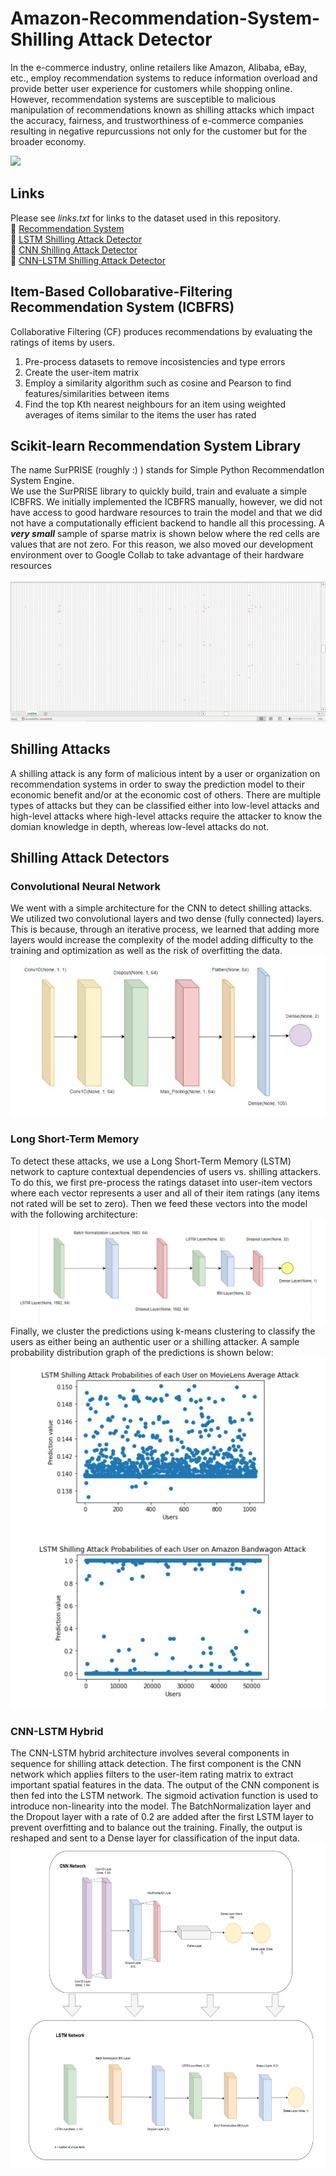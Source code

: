 # Amazon-Recommendation-System-Shilling Attack Detector
In the e-commerce industry, online retailers like Amazon, Alibaba, eBay, etc., employ recommendation systems to reduce information overload and provide better user experience for customers while shopping online. However, recommendation systems are susceptible to malicious manipulation of recommendations known as shilling attacks which impact the accuracy, fairness, and trustworthiness of e-commerce companies resulting in negative repurcussions not only for the customer but for the broader economy.

![](roadmap.JPG)

## Links
Please see _*links.txt*_ for links to the dataset used in this repository. <br/>
:link: [Recommendation System](https://colab.research.google.com/drive/19Qat-59Rz7laqR9NSibKeBcxBSBtFptx?usp=sharing) <br/>
:link: [LSTM Shilling Attack Detector](https://colab.research.google.com/drive/1oA1rTGMnUxWPxsm3rWcF8cNecQDPX8yw?usp=sharing) <br/>
:link: [CNN Shilling Attack Detector](https://colab.research.google.com/drive/1E6D4UKCTQL7YVbmplVCWP_BcgSSdCC07?usp=sharing) <br/>
:link: [CNN-LSTM Shilling Attack Detector](https://colab.research.google.com/drive/183Z421C9Tuh52-CHn5HEmmAE9jlmpEb-?usp=sharing)



## Item-Based Collobarative-Filtering Recommendation System (ICBFRS)
Collaborative Filtering (CF) produces recommendations by evaluating the ratings of items by users.<br/>
1) Pre-process datasets to remove incosistencies and type errors
2) Create the user-item matrix
3) Employ a similarity algorithm such as cosine and Pearson to find features/similarities between items
4) Find the top Kth nearest neighbours for an item using weighted averages of items similar to the items the user has rated


## Scikit-learn Recommendation System Library
The name SurPRISE (roughly :) ) stands for Simple Python RecommendatIon System Engine. <br/>
We use the SurPRISE library to quickly build, train and evaluate a simple ICBFRS.
We initially implemented the ICBFRS manually, however, we did not have access to good hardware
resources to train the model and that we did not have a computationally efficient backend to handle all this processing. A _**very small**_ sample of sparse matrix is shown below where the red cells are values that are not zero. For this reason, we also moved our development environment over to Google Collab to take advantage of their hardware resources<br/><br/>
![](sparse_matrix.JPG)
<br/>

## Shilling Attacks
A shilling attack is any form of malicious intent by a user or organization on recommendation systems in order to sway the prediction model to their economic benefit and/or at the economic cost of others. There are multiple types of attacks but they can be classified either into low-level attacks and high-level attacks where high-level attacks require the attacker to know the domian knowledge in depth, whereas low-level attacks do not. <br/>

## Shilling Attack Detectors

### Convolutional Neural Network
We went with a simple architecture for the CNN to detect shilling attacks. We utilized two convolutional layers
and two dense (fully connected) layers. This is because, through an iterative process, we learned that
adding more layers would increase the complexity of
the model adding difficulty to the training and optimization as well as the risk of overfitting the data. <br/>
![](CNN.JPG)

### Long Short-Term Memory
To detect these attacks, we use a Long Short-Term Memory (LSTM) network to capture contextual dependencies of users vs. shilling attackers. To do this, we first pre-process the ratings dataset into user-item vectors where each vector represents a user and all of their item ratings (any items not rated will be set to zero). Then we feed these vectors into the model with the following architecture: <br/>
![](lstm_architecture.JPG)
<br/>
Finally, we cluster the predictions using k-means clustering to classify the users as either being an authentic user or a shilling attacker. A sample probability distribution graph of the predictions is shown below: </br>
![](lstm_probability_distribution.JPG)

### CNN-LSTM Hybrid
The CNN-LSTM hybrid architecture involves several components in
sequence for shilling attack detection. The first component is the CNN network which applies filters to the
user-item rating matrix to extract important spatial features in the data. The output of the CNN component is then fed
into the LSTM network. The sigmoid
activation function is used to introduce non-linearity into the model. The BatchNormalization
layer and the Dropout layer with a rate of 0.2 are added after the first LSTM layer to prevent
overfitting and to balance out the training. Finally, the output is reshaped and sent to a Dense
layer for classification of the input data. <br/>
![](CNN-LSTM.jpg)

